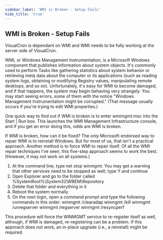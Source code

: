 ```yaml
---
sidebar_label: 'WMI is Broken - Setup Fails'
hide_title: 'true'
---
```


## WMI is Broken - Setup Fails

VisualCron is dependant on WMI and WMI needs to be fully working at the server side of VisualCron.
 
WMI, or Windows Management Instrumentation, is a Microsoft Windows component that publishes information about system objects. It's commonly used to perform Tasks like gathering statistics about system behavior or retrieving meta data about the computer or its applications (such as reading system logs, obtaining or modifying Registry values, manipulating remote desktops, and so on).
Unfortunately, it's easy for WMI to become damaged, and if that happens, the system may begin behaving very strangely. You may start seeing errors, some of them with the notice "Windows Management Instrumentation might be corrupted." (That message usually occurs if you're trying to edit WMI properties.)
 
One quick way to find out if WMI is broken is to enter wmimgmt.msc into the Start | Run box. This launches the WMI Management Infrastructure console, and if you get an error doing this, odds are WMI is broken.
 
If WMI is broken, how can it be fixed? The only Microsoft-endorsed way to repair WMI is to reinstall Windows. But for most of us, that isn't a practical approach. Another method is to force WMI to repair itself. Of all the WMI repair techniques I've seen, this five-step approach seems to work the best. (However, it may not work on all systems.)  
 
1. At the command line, type net stop winmgmt. You may get a warning that other services need to be stopped as well; type Y and continue
2. Open Explorer and go to the folder called %SystemRoot%\System32\WBEM\Repository
3. Delete that folder and everything in it
4. Reboot the system normally
5. On the next login, open a command prompt and type the following commands in this order: winmgmt /clearadap winmgmt /kill winmgmt /unregserver winmgmt /regserver winmgmt /resyncperf
 
This procedure will force the WINMGMT service to re-register itself as well, although, if WMI is damaged, re-registering can be a problem. If this approach does not work, an in-place upgrade (i.e., a reinstall) might be required.